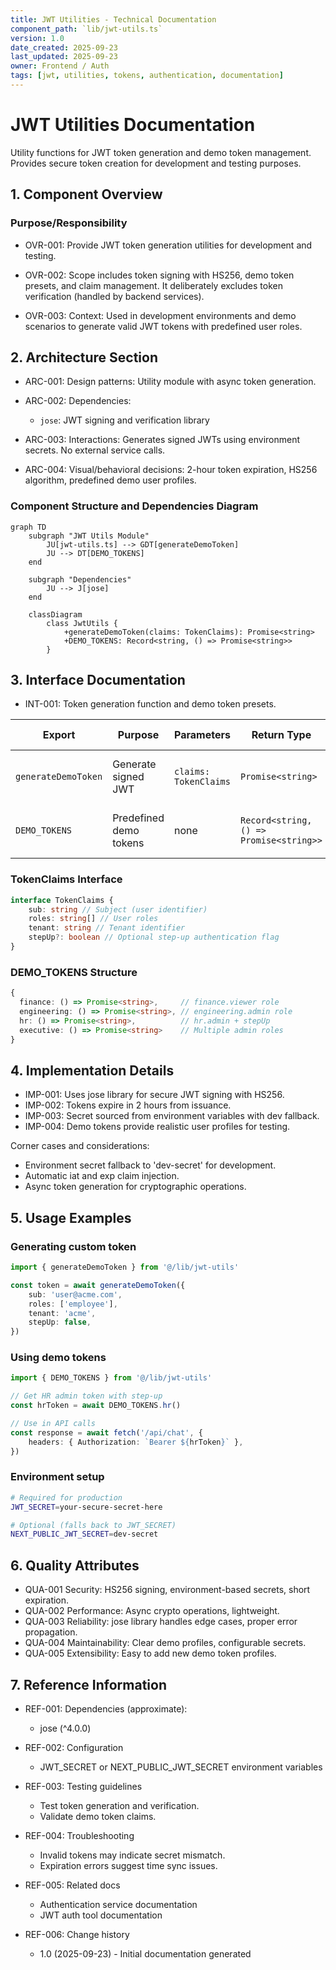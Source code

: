 ```yaml
---
title: JWT Utilities - Technical Documentation
component_path: `lib/jwt-utils.ts`
version: 1.0
date_created: 2025-09-23
last_updated: 2025-09-23
owner: Frontend / Auth
tags: [jwt, utilities, tokens, authentication, documentation]
---
```


# JWT Utilities Documentation

Utility functions for JWT token generation and demo token management. Provides secure token creation for development and testing purposes.

## 1. Component Overview

### Purpose/Responsibility

- OVR-001: Provide JWT token generation utilities for development and testing.

- OVR-002: Scope includes token signing with HS256, demo token presets, and claim management. It deliberately excludes token verification (handled by backend services).

- OVR-003: Context: Used in development environments and demo scenarios to generate valid JWT tokens with predefined user roles.

## 2. Architecture Section

- ARC-001: Design patterns: Utility module with async token generation.

- ARC-002: Dependencies:
    - `jose`: JWT signing and verification library

- ARC-003: Interactions: Generates signed JWTs using environment secrets. No external service calls.

- ARC-004: Visual/behavioral decisions: 2-hour token expiration, HS256 algorithm, predefined demo user profiles.

### Component Structure and Dependencies Diagram

```mermaid
graph TD
    subgraph "JWT Utils Module"
        JU[jwt-utils.ts] --> GDT[generateDemoToken]
        JU --> DT[DEMO_TOKENS]
    end

    subgraph "Dependencies"
        JU --> J[jose]
    end

    classDiagram
        class JwtUtils {
            +generateDemoToken(claims: TokenClaims): Promise<string>
            +DEMO_TOKENS: Record<string, () => Promise<string>>
        }
```

## 3. Interface Documentation

- INT-001: Token generation function and demo token presets.

| Export              | Purpose                | Parameters            | Return Type                             | Usage Notes                         |
| ------------------- | ---------------------- | --------------------- | --------------------------------------- | ----------------------------------- |
| `generateDemoToken` | Generate signed JWT    | `claims: TokenClaims` | `Promise<string>`                       | Creates HS256 signed token          |
| `DEMO_TOKENS`       | Predefined demo tokens | none                  | `Record<string, () => Promise<string>>` | Finance, HR, engineering, executive |

### TokenClaims Interface

```ts
interface TokenClaims {
    sub: string // Subject (user identifier)
    roles: string[] // User roles
    tenant: string // Tenant identifier
    stepUp?: boolean // Optional step-up authentication flag
}
```

### DEMO_TOKENS Structure

```ts
{
  finance: () => Promise<string>,     // finance.viewer role
  engineering: () => Promise<string>, // engineering.admin role
  hr: () => Promise<string>,          // hr.admin + stepUp
  executive: () => Promise<string>    // Multiple admin roles
}
```

## 4. Implementation Details

- IMP-001: Uses jose library for secure JWT signing with HS256.
- IMP-002: Tokens expire in 2 hours from issuance.
- IMP-003: Secret sourced from environment variables with dev fallback.
- IMP-004: Demo tokens provide realistic user profiles for testing.

Corner cases and considerations:

- Environment secret fallback to 'dev-secret' for development.
- Automatic iat and exp claim injection.
- Async token generation for cryptographic operations.

## 5. Usage Examples

### Generating custom token

```ts
import { generateDemoToken } from '@/lib/jwt-utils'

const token = await generateDemoToken({
    sub: 'user@acme.com',
    roles: ['employee'],
    tenant: 'acme',
    stepUp: false,
})
```

### Using demo tokens

```ts
import { DEMO_TOKENS } from '@/lib/jwt-utils'

// Get HR admin token with step-up
const hrToken = await DEMO_TOKENS.hr()

// Use in API calls
const response = await fetch('/api/chat', {
    headers: { Authorization: `Bearer ${hrToken}` },
})
```

### Environment setup

```bash
# Required for production
JWT_SECRET=your-secure-secret-here

# Optional (falls back to JWT_SECRET)
NEXT_PUBLIC_JWT_SECRET=dev-secret
```

## 6. Quality Attributes

- QUA-001 Security: HS256 signing, environment-based secrets, short expiration.
- QUA-002 Performance: Async crypto operations, lightweight.
- QUA-003 Reliability: jose library handles edge cases, proper error propagation.
- QUA-004 Maintainability: Clear demo profiles, configurable secrets.
- QUA-005 Extensibility: Easy to add new demo token profiles.

## 7. Reference Information

- REF-001: Dependencies (approximate):
    - jose (^4.0.0)

- REF-002: Configuration
    - JWT_SECRET or NEXT_PUBLIC_JWT_SECRET environment variables

- REF-003: Testing guidelines
    - Test token generation and verification.
    - Validate demo token claims.

- REF-004: Troubleshooting
    - Invalid tokens may indicate secret mismatch.
    - Expiration errors suggest time sync issues.

- REF-005: Related docs
    - Authentication service documentation
    - JWT auth tool documentation

- REF-006: Change history
    - 1.0 (2025-09-23) - Initial documentation generated
